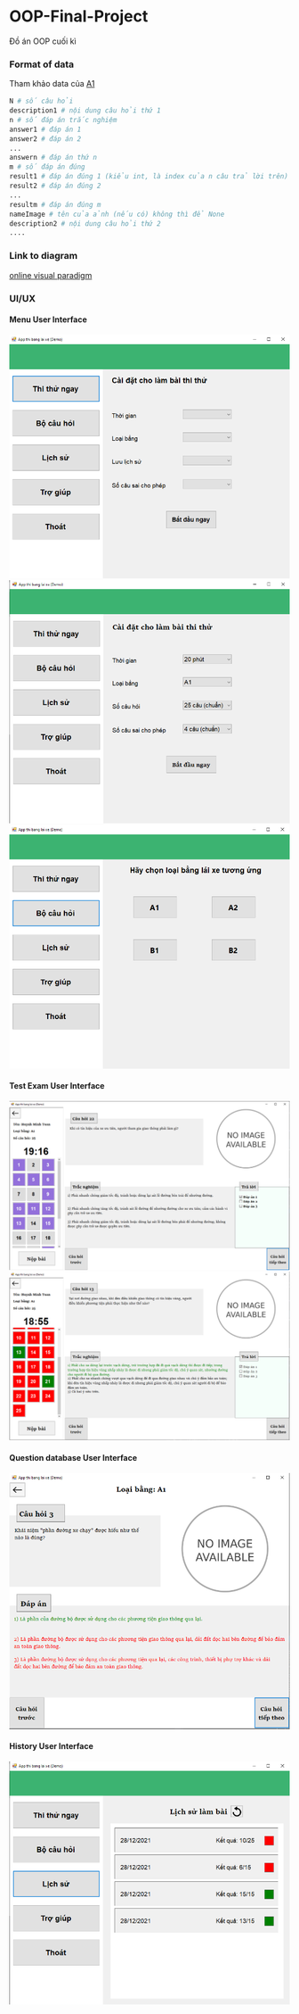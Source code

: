 # OOP-Final-Project
Đồ án OOP cuối kì

### Format of data
Tham khảo data của [A1](src/demo_oop/data/A1/data.txt)
```python
N # số câu hỏi
description1 # nội dung câu hỏi thứ 1
n # số đáp án trắc nghiệm
answer1 # đáp án 1
answer2 # đáp án 2
...
answern # đáp án thứ n
m # số đáp án đúng
result1 # đáp án đúng 1 (kiểu int, là index của n câu trả lời trên)
result2 # đáp án đúng 2
...
resultm # đáp án đúng m
nameImage # tên của ảnh (nếu có) không thì để None
description2 # nội dung câu hỏi thứ 2
....
```

### Link to diagram
[online visual paradigm](https://online.visual-paradigm.com/share.jsp?id=313732383838342d31)

### UI/UX
#### Menu User Interface
![](images/MenuUI.png)
![](images/MenuUI_Exam.png)
![](images/MenuUI_2.png)

#### Test Exam User Interface
![](images/ExamUI.png)
![](images/ExamUI_result.png)

#### Question database User Interface
![](images/DataUI.png)

#### History User Interface
![](images/historyUI.png)